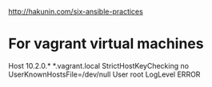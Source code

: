 http://hakunin.com/six-ansible-practices


# For vagrant virtual machines
Host 10.2.0.* *.vagrant.local
  StrictHostKeyChecking no
  UserKnownHostsFile=/dev/null
  User root
  LogLevel ERROR
